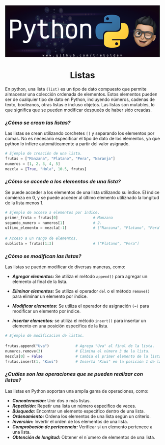 ![Banner](/Python/Python_Github_Banner.png)

<div align="center"><h1>Listas</h2></div>

En python, una lista `(list)` es un tipo de dato compuesto que permite almacenar una colección ordenada de elementos. Estos elementos pueden ser de cualquier tipo de dato en Python, incluyendo números, cadenas de texto, booleanos, otras listas e incluso objetos. Las listas son mutables, lo que significa que se pueden modificar despueés de haber sido creadas.

### ***¿Cómo se crean las listas?***

Las listas se crean utilizando corchetes `[]` y separando los elementos por comas. No es necesario especificar el tipo de dato de los elementos, ya que python lo infiere automáticamente a partir del valor asignado.

```py
# Ejemplo de creación de una lista. 
frutas = ["Manzana", "Platano", "Pera", "Naranja"]
numeros = [1, 2, 3, 4, 5]
mezcla = [True, "Hola", 10.5, frutas]
```

### ***¿Cómo se accede a los elementos de una lista?***

Se puede acceder a los elementos de una lista utilizando su índice. El índice comienza en 0, y se puede acceder al último elemento utiliznado la longitud de la lista menos 1.

```py
# Ejemplo de acceso a elementos por índice. 
primer_fruta = frutas[0]                # Manzana
segundo_numero = numeros[1]             # 2. 
ultimo_elemento = mezcla[-1]            # ["Manzana", "Platano", "Pera", "Naranja"]

# Acceso a un rango de elementos. 
sublista = frutas[1:3]                  # ["Platano", "Pera"]
```

### ***¿Cómo se modifican las listas?***

Las listas se pueden modificar de diversas maneras, como:

- ***Agregar elementos:*** Se utiliza el método `append()` para agregar un elemento al final de la lista.
  
- ***Eliminar elementos:*** Se utiliza el operador `del` o el método `remove()` para eliminar un elemento por índice.
  
- ***Modificar elementos:*** Se utiliza el operador de asignación `(=)` para modificar un elemento por índice.
  
- ***insertar elementos:*** se utiliza el método `insert()` para insertar un elemento en una posición especifica de la lista.

```py
# Ejemplo de modificacion de listas. 

frutas.append("Uva")            # Agrega "Uva" al final de la lista. 
numeros.remove(3)               # Elimina el número 3 de la lista. 
mezcla[0] = False               # Cambia el primer elemento de la lista a False. 
frutas.insert(1, "Kiwi")        # Inserta "Kiwi" en la posición 1 de la lista. 
```

### ***¿Cuáles son las operaciones que se pueden realizar con listas?***
Las listas en Python soportan una amplia gama de operaciones, como:

- ***Concatenación:*** Unir dos o más listas.
- ***Repetición:*** Repetir una lista un número especifico de veces.
- ***Búsqueda:*** Encontrar un elemento específico dentro de una lista.
- ***Ordenamiento:*** Ordena los elementos de una lista según un criterio.
- ***Inversión:*** Invertir el orden de los elementos de una lista.
- ***Comprobación de pertenencia:*** Verificar si un elemento pertenece a una lista.
- ***Obtención de longitud:*** Obtener el n´umero de elementos de una lista.